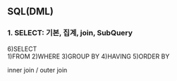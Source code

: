 ## SQL(DML)
### 1. SELECT: 기본, 집계, join, SubQuery
 6)SELECT \
 1)FROM
 2)WHERE
 3)GROUP BY
 4)HAVING 
 5)ORDER BY

inner join / outer join



